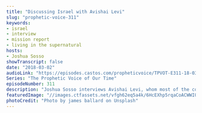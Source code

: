 ```yaml
---
title: "Discussing Israel with Avishai Levi"
slug: "prophetic-voice-311"
keywords:
- israel
- interview
- mission report
- living in the supernatural
hosts:
- Joshua Sosso
showTranscript: false
date: "2018-03-02"
audioLink: "https://episodes.castos.com/propheticvoice/TPVOT-E311-18-03-03-04-Interview-and-Israel-Tour-Testments.mp3"
Series: "The Prophetic Voice of Our Time"
episodeNumber: 311
description: "Joshua Sosso interviews Avishai Levi, whom most of the congregation at Freedom Fellowship has had the pleasure of enjoying as an amazing tour guide in Israel during our past two trips between 2014 and 2017. They discuss the historical and spiritual significance of Israel as well as some of our personal experiences there."
featuredImage: "//images.ctfassets.net/vfgh62eq5a4k/6HcEXhp5rqaCoACWWIOoMk/1f7983cbf3defb008c3359e54c671c04/james-ballard-112688-unsplash__1_.jpg"
photoCredit: "Photo by james ballard on Unsplash"
---
```

